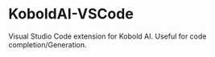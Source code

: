 # KoboldAI-VSCode
Visual Studio Code extension for Kobold AI. Useful for code completion/Generation.
